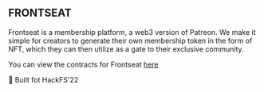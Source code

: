 ## FRONTSEAT

Frontseat is a membership platform, a web3 version of Patreon. We make it simple for creators to generate their own membership token in the form of NFT, which they can then utilize as a gate to their exclusive community.

You can view the contracts for Frontseat [here](https://github.com/mkuwdev/frontseat-contracts)

🚀 Built fot HackFS'22


